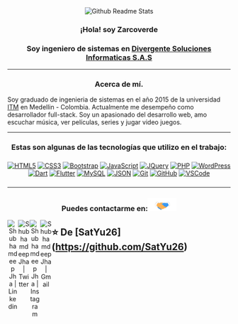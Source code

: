 <html>
<body>
<p align="center">
 <img width="200px" src="https://user-images.githubusercontent.com/31412501/118694241-7db51780-b7d1-11eb-9368-e97f2fed3ad9.png" align="center" alt="Github Readme Stats"/>
 <h3 align='center'>¡Hola! soy Zarcoverde</h3>
 <h3 align='center'>Soy ingeniero de sistemas en <a href="https://www.divergente.net.co/"> Divergente Soluciones Informaticas S.A.S </a></h3>
</p>
<hr>
<h3 align="center">Acerca de mí.</h3>
<p style="text-justify">Soy graduado de ingenieria de sistemas en el año 2015 de la universidad <a href="https://www.itm.edu.co/">ITM<a> en Medellin - Colombia. Actualmente me desempeño como desarrollador full-stack. Soy un apasionado del desarrollo web, amo escuchar música, ver películas, series y jugar video juegos.</p>
<hr>
<h3 align="center">Estas son algunas de las tecnologías que utilizo en el trabajo:</h3> 
<div align="center">
  
### 
[![HTML5](https://img.shields.io/badge/-HTML5-E34F26?style=flat&logo=html5&link=https://github.com/BRdhanani)](https://github.com/BRdhanani)
[![CSS3](https://img.shields.io/badge/-CSS3-1572B6?style=flat&logo=css3&link=https://github.com/BRdhanani)](https://github.com/BRdhanani)
[![Bootstrap](https://img.shields.io/badge/-Bootstrap-563D7C?style=flat&logo=bootstrap&&link=https://github.com/BRdhanani)](https://github.com/BRdhanani)
[![JavaScript](https://img.shields.io/badge/-JavaScript-black?style=flat&logo=javascript&link=https://github.com/BRdhanani)](https://github.com/BRdhanani)
[![JQuery](https://img.shields.io/badge/-JQuery-blue?style=flat&logo=jquery&link=https://github.com/BRdhanani)](https://github.com/BRdhanani)
[![PHP](https://img.shields.io/badge/-PHP-blue?style=flat&logo=PHP&link=https://github.com/BRdhanani)](https://github.com/BRdhanani)
[![WordPress](https://img.shields.io/badge/-WordPress-blue?style=flat&logo=wordpress&link=https://github.com/BRdhanani)](https://github.com/BRdhanani)
[![Dart](https://img.shields.io/badge/dart-blue?style=flat&logo=flutter&&link=https://github.com/BRdhanani)](https://github.com/BRdhanani)
[![Flutter](https://img.shields.io/badge/-Flutter-blue?style=flat&logo=flutter&&link=https://github.com/BRdhanani)](https://github.com/BRdhanani)
[![MySQL](https://img.shields.io/badge/-MySQL-black?style=flat&logo=mysql&link=https://github.com/BRdhanani)](https://github.com/BRdhanani)
[![JSON](https://img.shields.io/badge/-json-02569B?style=flat&logo=json&link=https://github.com/BRdhanani)](https://github.com/BRdhanani)
[![Git](http://img.shields.io/badge/-Git-F1502F?style=flat&logo=git&logoColor=FFFFFF)](https://github.com/BRdhanani)
[![GitHub](http://img.shields.io/badge/-Github-000000?style=flat&logo=github&logoColor=FFFFFF)](https://github.com/BRdhanani)
[![VSCode](http://img.shields.io/badge/-VS%20Code-007ACC?style=flat&logo=visual%20studio%20code&&link=https://github.com/BRdhanani)](https://github.com/BRdhanani)
###
  
</div> 
<hr>
<h3 align="center">Puedes contactarme en:<img src="https://github.com/SatYu26/SatYu26/blob/master/Assets/Handshake.gif" height="30px"></h3>
<div align="center" width="auto">
  <a href="https://in.linkedin.com/in/TheDudeThatCode">
    <img align="left" alt="Shubhamdeep Jha | Linkedin" width="24px" src="https://github.com/TheDudeThatCode/TheDudeThatCode/blob/master/Assets/Linkedin.svg"/>
  </a>
  <a href="https://twitter.com/TheDudeThatCode">
    <img align="left" alt="Shubhamdeep Jha | Twitter" width="26px" src="https://github.com/TheDudeThatCode/TheDudeThatCode/blob/master/Assets/Twitter.svg"/>
  </a>
  <a href="https://www.instagram.com/thedudethatcode/">
    <img align="left" alt="Shubhamdeep Jha | Instagram" width="24px" src="https://github.com/TheDudeThatCode/TheDudeThatCode/blob/master/Assets/Instagram.svg"/>
  </a>
  <a href="mailto:shubhamdeepjha@gmail.com">
    <img align="left" alt="Shubhamdeep Jha | Gmail" width="26px" src="https://github.com/TheDudeThatCode/TheDudeThatCode/blob/master/Assets/Gmail.svg"/>
  </a>
</div>
</body>
</html>

## ⭐️ De [SatYu26] (https://github.com/SatYu26)

